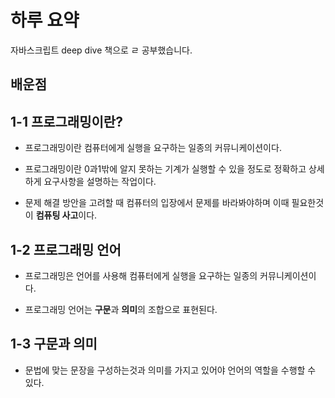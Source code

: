 # 하루 요약
자바스크립트 deep dive 책으로 ㄹ 공부했습니다.
## 배운점
## 1-1 프로그래밍이란?
- 프로그래밍이란 컴퓨터에게 실행을 요구하는 일종의 커뮤니케이션이다.

- 프로그래밍이란 0과1밖에 알지 못하는 기계가 실행할 수 있을 정도로
정확하고 상세하게 요구사항을 설명하는 작업이다.
- 문제 해결 방안을 고려할 때 컴퓨터의 입장에서 문제를 바라봐야하며
이때 필요한것이 **컴퓨팅 사고**이다.

## 1-2 프로그래밍 언어
- 프로그래밍은 언어를 사용해 컴퓨터에게 실행을 요구하는 일종의 커뮤니케이션이다.

- 프로그래밍 언어는 **구문**과 **의미**의 조합으로 표현된다.

## 1-3 구문과 의미
- 문법에 맞는 문장을 구성하는것과 의미를 가지고 있어야 언어의 역할을 수행할 수 있다.


 
 